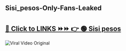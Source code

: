
 ## Sisi_pesos-Only-Fans-Leaked

# <h2><a href="https://clipsfans.com/Sisi_pesos&ref=git">🔗 Click to LINKS ⏩⏩ 👉 🟢 Sisi pesos </a></h2>

<a href="https://clipsfans.com/Sisi_pesos&ref=git" rel="nofollow" data-target="animated-image.originalLink"><img src="https://i.ibb.co.com/xMMVF88/686577567.gif" alt="Viral Video Original" style="max-width: 100%; display: inline-block;" data-target="animated-image.originalImage"></a>
